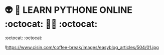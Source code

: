 


#   :alien: :seedling:  LEARN PYTHONE ONLINE  		:octocat: :man_technologist:  :octocat:
:octocat:
:octocat:

 !https://www.cisin.com/coffee-break/images/easyblog_articles/504/01.jpg
